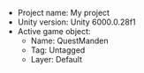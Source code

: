 <!-- UNITY CODE ASSIST INSTRUCTIONS START -->
- Project name: My project
- Unity version: Unity 6000.0.28f1
- Active game object:
  - Name: QuestManden
  - Tag: Untagged
  - Layer: Default
<!-- UNITY CODE ASSIST INSTRUCTIONS END -->